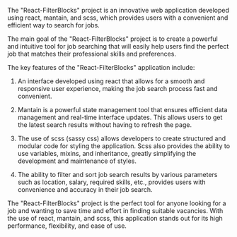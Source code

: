 The "React-FilterBlocks" project is an innovative web application developed using react, mantain, and scss, which provides users with a convenient and efficient way to search for jobs.

The main goal of the "React-FilterBlocks" project is to create a powerful and intuitive tool for job searching that will easily help users find the perfect job that matches their professional skills and preferences.

The key features of the "React-FilterBlocks" application include:

1. An interface developed using react that allows for a smooth and responsive user experience, making the job search process fast and convenient.

2. Mantain is a powerful state management tool that ensures efficient data management and real-time interface updates. This allows users to get the latest search results without having to refresh the page.

3. The use of scss (sassy css) allows developers to create structured and modular code for styling the application. Scss also provides the ability to use variables, mixins, and inheritance, greatly simplifying the development and maintenance of styles.

4. The ability to filter and sort job search results by various parameters such as location, salary, required skills, etc., provides users with convenience and accuracy in their job search.

The "React-FilterBlocks" project is the perfect tool for anyone looking for a job and wanting to save time and effort in finding suitable vacancies. With the use of react, mantain, and scss, this application stands out for its high performance, flexibility, and ease of use.
